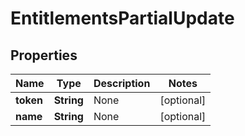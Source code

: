 
# EntitlementsPartialUpdate

## Properties
Name | Type | Description | Notes
------------ | ------------- | ------------- | -------------
**token** | **String** | None |  [optional]
**name** | **String** | None |  [optional]




